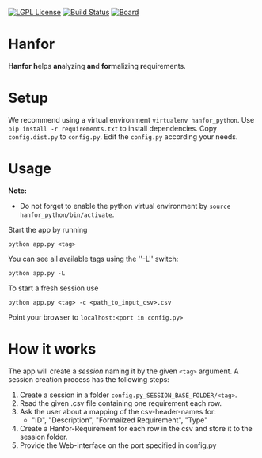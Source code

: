 [![LGPL License](http://img.shields.io/badge/license-LGPLv3+LE-brightgreen.svg)](https://github.com/ultimate-pa/hanfor/LICENSE)
[![Build Status](http://monteverdi.informatik.uni-freiburg.de/ci/buildStatus/icon?job=Hanfor)](http://monteverdi.informatik.uni-freiburg.de/ci/job/Hanfor/)
[![Board](https://img.shields.io/badge/board-github%20project-blue.svg)](https://github.com/orgs/ultimate-pa/projects/1)
<!--[![Waffle.io](https://img.shields.io/waffle/label/ultimate-pa/hanfor/in%20progress.svg?maxAge=1800)](https://waffle.io/ultimate-pa/hanfor)-->

# Hanfor
**Hanfor** **h**elps **an**alyzing **an**d **for**malizing **r**equirements.


# Setup 
We recommend using a virtual environment `virtualenv hanfor_python`. 
Use `pip install -r requirements.txt` to install dependencies. 
Copy `config.dist.py` to `config.py`.
Edit the `config.py` according your needs.

# Usage
**Note:** 
 * Do not forget to enable the python virtual environment by `source hanfor_python/bin/activate`.

Start the app by running

    python app.py <tag>

You can see all available tags using the ''-L'' switch:

    python app.py -L

To start a fresh session use

    python app.py <tag> -c <path_to_input_csv>.csv
    
Point your browser to `localhost:<port in config.py>`

# How it works

The app will create a *session* naming it by the given `<tag>` argument.
A session creation process has the following steps:

 1. Create a session in a folder `config.py_SESSION_BASE_FOLDER/<tag>`.
 2. Read the given .csv file containing one requirement each row.
 3. Ask the user about a mapping of the csv-header-names for:
    * "ID", "Description", "Formalized Requirement", "Type"
 4. Create a Hanfor-Requirement for each row in the csv and store it to the session folder.
 5. Provide the Web-interface on the port specified in config.py
 